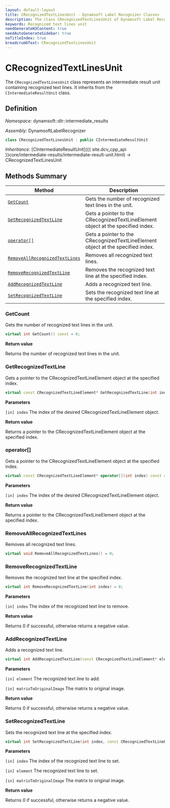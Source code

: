 ```yaml
---
layout: default-layout
title: CRecognizedTextLinesUnit - Dynamsoft Label Recognizer Classes
description: The class CRecognizedTextLinesUnit of Dynamsoft Label Recognizer represents an intermediate result unit containing recognized text lines.
keywords: Recognized text lines unit
needGenerateH3Content: true
needAutoGenerateSidebar: true
noTitleIndex: true
breadcrumbText: CRecognizedTextLinesUnit
---
```


# CRecognizedTextLinesUnit

The `CRecognizedTextLinesUnit` class represents an intermediate result unit containing recognized text lines. It inherits from the `CIntermediateResultUnit` class.

## Definition

*Namespace:* dynamsoft::dlr::intermediate_results

*Assembly:* DynamsoftLabelRecognizer

```cpp
class CRecognizedTextLinesUnit : public CIntermediateResultUnit
```

*Inheritance:* [CIntermediateResultUnit]({{ site.dcv_cpp_api }}core/intermediate-results/intermediate-result-unit.html) -> CRecognizedTextLinesUnit

## Methods Summary

| Method               | Description |
|----------------------|-------------|
| [`GetCount`](#getcount) | Gets the number of recognized text lines in the unit.|
| [`GetRecognizedTextLine`](#getrecognizedtextline) | Gets a pointer to the CRecognizedTextLineElement object at the specified index. |
| [`operator[]`](#operator) | Gets a pointer to the CRecognizedTextLineElement object at the specified index. |
| [`RemoveAllRecognizedTextLines`](#removeallrecognizedtextlines) | Removes all recognized text lines. |
| [`RemoveRecognizedTextLine`](#removerecognizedtextline) | Removes the recognized text line at the specified index. |
| [`AddRecognizedTextLine`](#addrecognizedtextline) | Adds a recognized text line. |
| [`SetRecognizedTextLine`](#setrecognizedtextline) | Sets the recognized text line at the specified index. |


### GetCount

Gets the number of recognized text lines in the unit.

```cpp
virtual int GetCount() const = 0;
```

**Return value**

Returns the number of recognized text lines in the unit.

### GetRecognizedTextLine

Gets a pointer to the CRecognizedTextLineElement object at the specified index.

```cpp
virtual const CRecognizedTextLineElement* GetRecognizedTextLine(int index) const = 0;
```

**Parameters**

`[in] index` The index of the desired CRecognizedTextLineElement object.

**Return value**

Returns a pointer to the CRecognizedTextLineElement object at the specified index.

### operator[]

Gets a pointer to the CRecognizedTextLineElement object at the specified index.

```cpp
virtual const CRecognizedTextLineElement* operator[](int index) const = 0;
```

**Parameters**

`[in] index` The index of the desired CRecognizedTextLineElement object.

**Return value**

Returns a pointer to the CRecognizedTextLineElement object at the specified index.

### RemoveAllRecognizedTextLines

Removes all recognized text lines.

```cpp
virtual void RemoveAllRecognizedTextLines() = 0;
```

### RemoveRecognizedTextLine

Removes the recognized text line at the specified index.

```cpp
virtual int RemoveRecognizedTextLine(int index) = 0;
```

**Parameters**

`[in] index` The index of the recognized text line to remove.

**Return value**

Returns 0 if successful, otherwise returns a negative value.

### AddRecognizedTextLine

Adds a recognized text line.

```cpp
virtual int AddRecognizedTextLine(const CRecognizedTextLineElement* element, const double matrixToOriginalImage[9] =  IDENTITY_MATRIX) = 0;
```

**Parameters**

`[in] element` The recognized text line to add.

`[in] matrixToOriginalImage` The matrix to original image.

**Return value**

Returns 0 if successful, otherwise returns a negative value.

### SetRecognizedTextLine

Sets the recognized text line at the specified index.

```cpp
virtual int SetRecognizedTextLine(int index, const CRecognizedTextLineElement* element, const double matrixToOriginalImage[9] =  IDENTITY_MATRIX) = 0;
```

**Parameters**

`[in] index` The index of the recognized text line to set.

`[in] element` The recognized text line to set.

`[in] matrixToOriginalImage` The matrix to original image.

**Return value**

Returns 0 if successful, otherwise returns a negative value.
